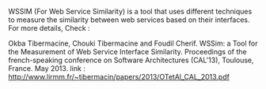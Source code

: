 WSSIM (For Web Service Similarity) is a tool that uses different techniques to measure the similarity between web services based on their interfaces.
For more details, Check :

Okba Tibermacine, Chouki Tibermacine and Foudil Cherif. WSSim: a Tool for the Measurement of Web Service Interface Similarity. Proceedings of the french-speaking conference on Software Architectures (CAL'13), Toulouse, France. May 2013.
link : http://www.lirmm.fr/~tibermacin/papers/2013/OTetAl_CAL_2013.pdf
